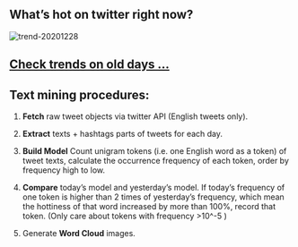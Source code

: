 ## What’s hot on twitter right now?

![trend-20201228][wordcloud]

[wordcloud]: https://raw.githubusercontent.com/xdqc/tweet-trend-everyday/master/word-cloud/trend-20201228.png?token=AF5V4P7ADR6KQBZ4CEDTNIK6AXRMU "trend-20201228"

## [Check trends on old days ...](https://github.com/xdqc/tweet-trend-everyday/tree/master/word-cloud)

## Text mining procedures:

1. **Fetch** raw tweet objects via twitter API (English tweets only).

2. **Extract** texts + hashtags parts of tweets for each day.

3. **Build Model** Count unigram tokens (i.e. one English word as a token) of tweet texts, calculate the occurrence frequency of each token, order by frequency high to low.

4. **Compare** today’s model and yesterday’s model. If today’s frequency of one token is higher than 2 times of yesterday’s frequency, which mean the hottiness of that word increased by more than 100%, record that token. (Only care about tokens with frequency >10^-5 )

5. Generate **Word Cloud** images.
